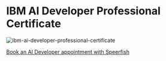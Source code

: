 # IBM AI Developer Professional Certificate

![ibm-ai-developer-professional-certificate](https://github.com/user-attachments/assets/9c8af60c-c4ef-442a-bc41-650bb5110bf0)

[Book an AI Developer appointment with Speerfish](https://speerfish-denver.square.site/s/appointments)
